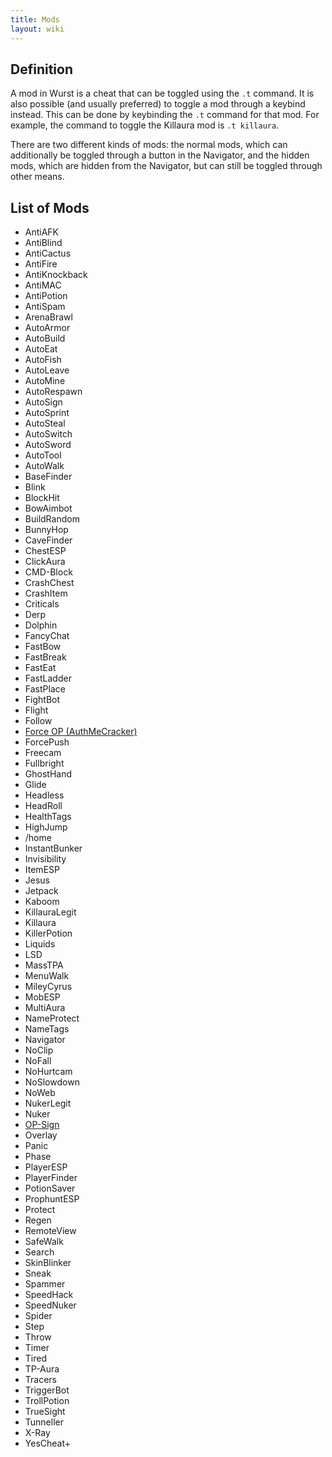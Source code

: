 ```yaml
---
title: Mods
layout: wiki
---
```

## Definition
A mod in Wurst is a cheat that can be toggled using the `.t` command. It is also possible (and usually preferred) to toggle a mod through a keybind instead. This can be done by keybinding the `.t` command for that mod. For example, the command to toggle the Killaura mod is `.t killaura`.

There are two different kinds of mods: the normal mods, which can additionally be toggled through a button in the Navigator, and the hidden mods, which are hidden from the Navigator, but can still be toggled through other means.

## List of Mods
- AntiAFK
- AntiBlind
- AntiCactus
- AntiFire
- AntiKnockback
- AntiMAC
- AntiPotion
- AntiSpam
- ArenaBrawl
- AutoArmor
- AutoBuild
- AutoEat
- AutoFish
- AutoLeave
- AutoMine
- AutoRespawn
- AutoSign
- AutoSprint
- AutoSteal
- AutoSwitch
- AutoSword
- AutoTool
- AutoWalk
- BaseFinder
- Blink
- BlockHit
- BowAimbot
- BuildRandom
- BunnyHop
- CaveFinder
- ChestESP
- ClickAura
- CMD-Block
- CrashChest
- CrashItem
- Criticals
- Derp
- Dolphin
- FancyChat
- FastBow
- FastBreak
- FastEat
- FastLadder
- FastPlace
- FightBot
- Flight
- Follow
- [Force OP (AuthMeCracker)](/wiki/Mods/Force_OP_(AuthMeCracker))
- ForcePush
- Freecam
- Fullbright
- GhostHand
- Glide
- Headless
- HeadRoll
- HealthTags
- HighJump
- /home
- InstantBunker
- Invisibility
- ItemESP
- Jesus
- Jetpack
- Kaboom
- KillauraLegit
- Killaura
- KillerPotion
- Liquids
- LSD
- MassTPA
- MenuWalk
- MileyCyrus
- MobESP
- MultiAura
- NameProtect
- NameTags
- Navigator
- NoClip
- NoFall
- NoHurtcam
- NoSlowdown
- NoWeb
- NukerLegit
- Nuker
- [OP-Sign](/wiki/Mods/OP-Sign_(Force_OP))
- Overlay
- Panic
- Phase
- PlayerESP
- PlayerFinder
- PotionSaver
- ProphuntESP
- Protect
- Regen
- RemoteView
- SafeWalk
- Search
- SkinBlinker
- Sneak
- Spammer
- SpeedHack
- SpeedNuker
- Spider
- Step
- Throw
- Timer
- Tired
- TP-Aura
- Tracers
- TriggerBot
- TrollPotion
- TrueSight
- Tunneller
- X-Ray
- YesCheat+
